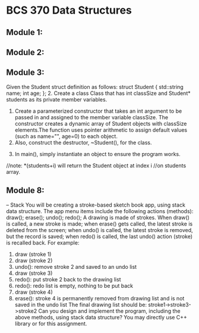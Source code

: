 # BCS 370 Data Structures

## Module 1:

## Module 2:

## Module 3: 
Given the Student struct definition as follows:
struct Student {
    std::string name;
      int age;
};
2. Create a class  Class that has int classSize and Student* students as its  private member variables.
1) Create a parameterized  constructor that takes an  int argument to be passed in and assigned to the member variable  classSize. The constructor creates a  dynamic array of Student objects with   classSize elements.The function uses  pointer arithmetic to assign default values  (such as name="", age=0) to each object.
2) Also, construct the destructor, ~Student(), for the class.
3. In main(), simply instantiate an object to ensure the program works.

//note: *(students+i) will return the Student object at index i
            //on students array.

## Module 8:
– Stack
You will be creating a stroke-based sketch book app, using stack data structure.
The app menu items include the following actions (methods):
draw();
erase();
undo();
redo();
A drawing is made of strokes. When draw() is called, a new stroke is made; when erase() gets
called, the latest stroke is deleted from the screen; when undo() is called, the latest stroke is
removed, but the record is saved; when redo() is called, the last undo() action (stroke) is recalled
back.
For example:
1) draw (stroke 1)
2) draw (stroke 2)
3) undo(): remove stroke 2 and saved to an undo list
4) draw (stroke 3)
5) redo(): put stroke 2 back to the drawing list
6) redo(): redo list is empty, nothing to be put back
7) draw (stroke 4)
8) erase(): stroke 4 is permanently removed from drawing list and is not saved in the undo
list
The final drawing list should be: stroke1->stroke3->stroke2
Can you design and implement the program, including the above methods, using stack data
structure?
You may directly use C++ library <stack> or <vector> for this assignment. 
 